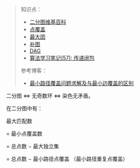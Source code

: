 > 知识点：
>
> - [二分图维基百科](https://zh.wikipedia.org/wiki/%E4%BA%8C%E5%88%86%E5%9B%BE)
>- [点覆盖](https://baike.baidu.com/item/%E7%82%B9%E8%A6%86%E7%9B%96/4181506)
> - [最大团](https://baike.baidu.com/item/%E6%9C%80%E5%A4%A7%E5%9B%A2%E9%97%AE%E9%A2%98/7648036)
> - [补图](https://zh.m.wikipedia.org/zh-cn/%E8%A3%9C%E5%9C%96)
> - [DAG](https://zh.wikipedia.org/zh-cn/%E6%9C%89%E5%90%91%E6%97%A0%E7%8E%AF%E5%9B%BE)
> - [算法学习笔记(57): 传递闭包](https://zhuanlan.zhihu.com/p/266356742)
>
> 参考博客：
>
> - [最小路径覆盖问题求解及与最小边覆盖的区别](https://blog.csdn.net/yo_bc/article/details/75808455)

二分图 $\Leftrightarrow$ 无奇数环 $\Leftrightarrow$ 染色无矛盾。



在二分图中有：

最大匹配数 

$=$ 最小点覆盖数 

$=$ 总点数 $-$ 最大独立集 

$=$ 总点数 $-$ 最小路径点覆盖 （最小路径重复点覆盖）